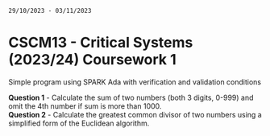 `29/10/2023 - 03/11/2023`

# CSCM13 - Critical Systems (2023/24) Coursework 1
Simple program using SPARK Ada with verification and validation conditions <br />

**Question 1** - Calculate the sum of two numbers (both 3 digits, 0-999) and omit the 4th number if sum is more than 1000. <br />
**Question 2** - Calculate the greatest common divisor of two numbers using a simplified form of the Euclidean algorithm. <br />

